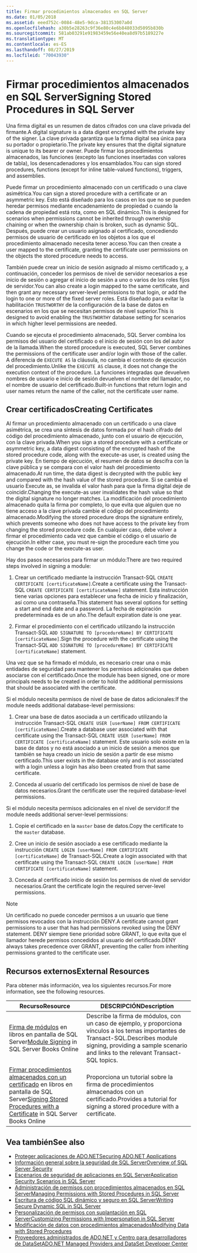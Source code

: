 ```yaml
---
title: Firmar procedimientos almacenados en SQL Server
ms.date: 01/05/2018
ms.assetid: eeed752c-0084-48e5-9dca-381353007a0d
ms.openlocfilehash: a30b5e28263c9f36e80c4e6b848033d5095b830b
ms.sourcegitcommit: 581ab03291e91983459e56e40ea8d97b5189227e
ms.translationtype: MT
ms.contentlocale: es-ES
ms.lasthandoff: 08/27/2019
ms.locfileid: "70043930"
---
```

# <a name="signing-stored-procedures-in-sql-server"></a><span data-ttu-id="fb734-102">Firmar procedimientos almacenados en SQL Server</span><span class="sxs-lookup"><span data-stu-id="fb734-102">Signing Stored Procedures in SQL Server</span></span>

<span data-ttu-id="fb734-103">Una firma digital es un resumen de datos cifrados con una clave privada del firmante.</span><span class="sxs-lookup"><span data-stu-id="fb734-103">A digital signature is a data digest encrypted with the private key of the signer.</span></span> <span data-ttu-id="fb734-104">La clave privada garantiza que la firma digital sea única para su portador o propietario.</span><span class="sxs-lookup"><span data-stu-id="fb734-104">The private key ensures that the digital signature is unique to its bearer or owner.</span></span> <span data-ttu-id="fb734-105">Puede firmar los procedimientos almacenados, las funciones (excepto las funciones insertadas con valores de tabla), los desencadenadores y los ensamblados.</span><span class="sxs-lookup"><span data-stu-id="fb734-105">You can sign stored procedures, functions (except for inline table-valued functions), triggers, and assemblies.</span></span>

<span data-ttu-id="fb734-106">Puede firmar un procedimiento almacenado con un certificado o una clave asimétrica.</span><span class="sxs-lookup"><span data-stu-id="fb734-106">You can sign a stored procedure with a certificate or an asymmetric key.</span></span> <span data-ttu-id="fb734-107">Esto está diseñado para los casos en los que no se pueden heredar permisos mediante encadenamiento de propiedad o cuando la cadena de propiedad está rota, como en SQL dinámico.</span><span class="sxs-lookup"><span data-stu-id="fb734-107">This is designed for scenarios when permissions cannot be inherited through ownership chaining or when the ownership chain is broken, such as dynamic SQL.</span></span> <span data-ttu-id="fb734-108">Después, puede crear un usuario asignado al certificado, concediendo permisos de usuario de certificado en los objetos a los que el procedimiento almacenado necesita tener acceso.</span><span class="sxs-lookup"><span data-stu-id="fb734-108">You can then create a user mapped to the certificate, granting the certificate user permissions on the objects the stored procedure needs to access.</span></span>

<span data-ttu-id="fb734-109">También puede crear un inicio de sesión asignado al mismo certificado y, a continuación, conceder los permisos de nivel de servidor necesarios a ese inicio de sesión o agregar el inicio de sesión a uno o varios de los roles fijos de servidor.</span><span class="sxs-lookup"><span data-stu-id="fb734-109">You can also create a login mapped to the same certificate, and then grant any necessary server-level permissions to that login, or add the login to one or more of the fixed server roles.</span></span> <span data-ttu-id="fb734-110">Está diseñado para evitar la habilitación `TRUSTWORTHY` de la configuración de la base de datos en escenarios en los que se necesitan permisos de nivel superior.</span><span class="sxs-lookup"><span data-stu-id="fb734-110">This is designed to avoid enabling the `TRUSTWORTHY` database setting for scenarios in which higher level permissions are needed.</span></span>

<span data-ttu-id="fb734-111">Cuando se ejecuta el procedimiento almacenado, SQL Server combina los permisos del usuario del certificado o el inicio de sesión con los del autor de la llamada.</span><span class="sxs-lookup"><span data-stu-id="fb734-111">When the stored procedure is executed, SQL Server combines the permissions of the certificate user and/or login with those of the caller.</span></span> <span data-ttu-id="fb734-112">A diferencia de `EXECUTE AS` la cláusula, no cambia el contexto de ejecución del procedimiento.</span><span class="sxs-lookup"><span data-stu-id="fb734-112">Unlike the `EXECUTE AS` clause, it does not change the execution context of the procedure.</span></span> <span data-ttu-id="fb734-113">La funciones integradas que devuelven nombres de usuario e inicio de sesión devuelven el nombre del llamador, no el nombre de usuario del certificado.</span><span class="sxs-lookup"><span data-stu-id="fb734-113">Built-in functions that return login and user names return the name of the caller, not the certificate user name.</span></span>

## <a name="creating-certificates"></a><span data-ttu-id="fb734-114">Crear certificados</span><span class="sxs-lookup"><span data-stu-id="fb734-114">Creating Certificates</span></span>

<span data-ttu-id="fb734-115">Al firmar un procedimiento almacenado con un certificado o una clave asimétrica, se crea una síntesis de datos formada por el hash cifrado del código del procedimiento almacenado, junto con el usuario de ejecución, con la clave privada.</span><span class="sxs-lookup"><span data-stu-id="fb734-115">When you sign a stored procedure with a certificate or asymmetric key, a data digest consisting of the encrypted hash of the stored procedure code, along with the execute-as user, is created using the private key.</span></span> <span data-ttu-id="fb734-116">En tiempo de ejecución, el resumen de datos se descifra con la clave pública y se compara con el valor hash del procedimiento almacenado.</span><span class="sxs-lookup"><span data-stu-id="fb734-116">At run time, the data digest is decrypted with the public key and compared with the hash value of the stored procedure.</span></span> <span data-ttu-id="fb734-117">Si se cambia el usuario Execute as, se invalida el valor hash para que la firma digital deje de coincidir.</span><span class="sxs-lookup"><span data-stu-id="fb734-117">Changing the execute-as user invalidates the hash value so that the digital signature no longer matches.</span></span> <span data-ttu-id="fb734-118">La modificación del procedimiento almacenado quita la firma por completo, lo que evita que alguien que no tiene acceso a la clave privada cambie el código del procedimiento almacenado.</span><span class="sxs-lookup"><span data-stu-id="fb734-118">Modifying the stored procedure drops the signature entirely, which prevents someone who does not have access to the private key from changing the stored procedure code.</span></span> <span data-ttu-id="fb734-119">En cualquier caso, debe volver a firmar el procedimiento cada vez que cambie el código o el usuario de ejecución.</span><span class="sxs-lookup"><span data-stu-id="fb734-119">In either case, you must re-sign the procedure each time you change the code or the execute-as user.</span></span>

<span data-ttu-id="fb734-120">Hay dos pasos necesarios para firmar un módulo:</span><span class="sxs-lookup"><span data-stu-id="fb734-120">There are two required steps involved in signing a module:</span></span>

1. <span data-ttu-id="fb734-121">Crear un certificado mediante la instrucción Transact-SQL `CREATE CERTIFICATE [certificateName]`.</span><span class="sxs-lookup"><span data-stu-id="fb734-121">Create a certificate using the Transact-SQL `CREATE CERTIFICATE [certificateName]` statement.</span></span> <span data-ttu-id="fb734-122">Esta instrucción tiene varias opciones para establecer una fecha de inicio y finalización, así como una contraseña.</span><span class="sxs-lookup"><span data-stu-id="fb734-122">This statement has several options for setting a start and end date and a password.</span></span> <span data-ttu-id="fb734-123">La fecha de expiración predeterminada es de un año.</span><span class="sxs-lookup"><span data-stu-id="fb734-123">The default expiration date is one year.</span></span>

1. <span data-ttu-id="fb734-124">Firmar el procedimiento con el certificado utilizando la instrucción Transact-SQL `ADD SIGNATURE TO [procedureName] BY CERTIFICATE [certificateName]`.</span><span class="sxs-lookup"><span data-stu-id="fb734-124">Sign the procedure with the certificate using the Transact-SQL `ADD SIGNATURE TO [procedureName] BY CERTIFICATE [certificateName]` statement.</span></span>

<span data-ttu-id="fb734-125">Una vez que se ha firmado el módulo, es necesario crear una o más entidades de seguridad para mantener los permisos adicionales que deben asociarse con el certificado.</span><span class="sxs-lookup"><span data-stu-id="fb734-125">Once the module has been signed, one or more principals needs to be created in order to hold the additional permissions that should be associated with the certificate.</span></span>

<span data-ttu-id="fb734-126">Si el módulo necesita permisos de nivel de base de datos adicionales:</span><span class="sxs-lookup"><span data-stu-id="fb734-126">If the module needs additional database-level permissions:</span></span>

1. <span data-ttu-id="fb734-127">Crear una base de datos asociada a un certificado utilizando la instrucción Transact-SQL `CREATE USER [userName] FROM CERTIFICATE [certificateName]`.</span><span class="sxs-lookup"><span data-stu-id="fb734-127">Create a database user associated with that certificate using the Transact-SQL `CREATE USER [userName] FROM CERTIFICATE [certificateName]` statement.</span></span> <span data-ttu-id="fb734-128">Este usuario solo existe en la base de datos y no está asociado a un inicio de sesión a menos que también se haya creado un inicio de sesión a partir de ese mismo certificado.</span><span class="sxs-lookup"><span data-stu-id="fb734-128">This user exists in the database only and is not associated with a login unless a login has also been created from that same certificate.</span></span>

1. <span data-ttu-id="fb734-129">Conceda al usuario del certificado los permisos de nivel de base de datos necesarios.</span><span class="sxs-lookup"><span data-stu-id="fb734-129">Grant the certificate user the required database-level permissions.</span></span>

<span data-ttu-id="fb734-130">Si el módulo necesita permisos adicionales en el nivel de servidor:</span><span class="sxs-lookup"><span data-stu-id="fb734-130">If the module needs additional server-level permissions:</span></span>

1. <span data-ttu-id="fb734-131">Copie el certificado en la `master` base de datos.</span><span class="sxs-lookup"><span data-stu-id="fb734-131">Copy the certificate to the `master` database.</span></span>

1. <span data-ttu-id="fb734-132">Cree un inicio de sesión asociado a ese certificado mediante la instrucción `CREATE LOGIN [userName] FROM CERTIFICATE [certificateName]` de Transact-SQL.</span><span class="sxs-lookup"><span data-stu-id="fb734-132">Create a login associated with that certificate using the Transact-SQL `CREATE LOGIN [userName] FROM CERTIFICATE [certificateName]` statement.</span></span>

1. <span data-ttu-id="fb734-133">Conceda al certificado inicio de sesión los permisos de nivel de servidor necesarios.</span><span class="sxs-lookup"><span data-stu-id="fb734-133">Grant the certificate login the required server-level permissions.</span></span>

> [!NOTE]
> <span data-ttu-id="fb734-134">Un certificado no puede conceder permisos a un usuario que tiene permisos revocados con la instrucción DENY.</span><span class="sxs-lookup"><span data-stu-id="fb734-134">A certificate cannot grant permissions to a user that has had permissions revoked using the DENY statement.</span></span> <span data-ttu-id="fb734-135">DENY siempre tiene prioridad sobre GRANT, lo que evita que el llamador herede permisos concedidos al usuario del certificado.</span><span class="sxs-lookup"><span data-stu-id="fb734-135">DENY always takes precedence over GRANT, preventing the caller from inheriting permissions granted to the certificate user.</span></span>

## <a name="external-resources"></a><span data-ttu-id="fb734-136">Recursos externos</span><span class="sxs-lookup"><span data-stu-id="fb734-136">External Resources</span></span>

<span data-ttu-id="fb734-137">Para obtener más información, vea los siguientes recursos.</span><span class="sxs-lookup"><span data-stu-id="fb734-137">For more information, see the following resources.</span></span>

|<span data-ttu-id="fb734-138">Recurso</span><span class="sxs-lookup"><span data-stu-id="fb734-138">Resource</span></span>|<span data-ttu-id="fb734-139">DESCRIPCIÓN</span><span class="sxs-lookup"><span data-stu-id="fb734-139">Description</span></span>|
|--------------|-----------------|
|<span data-ttu-id="fb734-140">[Firma de módulos](https://go.microsoft.com/fwlink/?LinkId=98590) en libros en pantalla de SQL Server</span><span class="sxs-lookup"><span data-stu-id="fb734-140">[Module Signing](https://go.microsoft.com/fwlink/?LinkId=98590) in SQL Server Books Online</span></span>|<span data-ttu-id="fb734-141">Describe la firma de módulos, con un caso de ejemplo, y proporciona vínculos a los temas importantes de Transact-SQL.</span><span class="sxs-lookup"><span data-stu-id="fb734-141">Describes module signing, providing a sample scenario and links to the relevant Transact-SQL topics.</span></span>|
|<span data-ttu-id="fb734-142">[Firmar procedimientos almacenados con un certificado](/sql/relational-databases/tutorial-signing-stored-procedures-with-a-certificate) en libros en pantalla de SQL Server</span><span class="sxs-lookup"><span data-stu-id="fb734-142">[Signing Stored Procedures with a Certificate](/sql/relational-databases/tutorial-signing-stored-procedures-with-a-certificate) in SQL Server Books Online</span></span>|<span data-ttu-id="fb734-143">Proporciona un tutorial sobre la firma de procedimientos almacenados con un certificado.</span><span class="sxs-lookup"><span data-stu-id="fb734-143">Provides a tutorial for signing a stored procedure with a certificate.</span></span>|

## <a name="see-also"></a><span data-ttu-id="fb734-144">Vea también</span><span class="sxs-lookup"><span data-stu-id="fb734-144">See also</span></span>

- [<span data-ttu-id="fb734-145">Proteger aplicaciones de ADO.NET</span><span class="sxs-lookup"><span data-stu-id="fb734-145">Securing ADO.NET Applications</span></span>](../../../../../docs/framework/data/adonet/securing-ado-net-applications.md)
- [<span data-ttu-id="fb734-146">Información general sobre la seguridad de SQL Server</span><span class="sxs-lookup"><span data-stu-id="fb734-146">Overview of SQL Server Security</span></span>](../../../../../docs/framework/data/adonet/sql/overview-of-sql-server-security.md)
- [<span data-ttu-id="fb734-147">Escenarios de seguridad de aplicaciones en SQL Server</span><span class="sxs-lookup"><span data-stu-id="fb734-147">Application Security Scenarios in SQL Server</span></span>](../../../../../docs/framework/data/adonet/sql/application-security-scenarios-in-sql-server.md)
- [<span data-ttu-id="fb734-148">Administración de permisos con procedimientos almacenados en SQL Server</span><span class="sxs-lookup"><span data-stu-id="fb734-148">Managing Permissions with Stored Procedures in SQL Server</span></span>](../../../../../docs/framework/data/adonet/sql/managing-permissions-with-stored-procedures-in-sql-server.md)
- [<span data-ttu-id="fb734-149">Escritura de código SQL dinámico y seguro en SQL Server</span><span class="sxs-lookup"><span data-stu-id="fb734-149">Writing Secure Dynamic SQL in SQL Server</span></span>](../../../../../docs/framework/data/adonet/sql/writing-secure-dynamic-sql-in-sql-server.md)
- [<span data-ttu-id="fb734-150">Personalización de permisos con suplantación en SQL Server</span><span class="sxs-lookup"><span data-stu-id="fb734-150">Customizing Permissions with Impersonation in SQL Server</span></span>](../../../../../docs/framework/data/adonet/sql/customizing-permissions-with-impersonation-in-sql-server.md)
- [<span data-ttu-id="fb734-151">Modificación de datos con procedimientos almacenados</span><span class="sxs-lookup"><span data-stu-id="fb734-151">Modifying Data with Stored Procedures</span></span>](../../../../../docs/framework/data/adonet/modifying-data-with-stored-procedures.md)
- [<span data-ttu-id="fb734-152">Proveedores administrados de ADO.NET y Centro para desarrolladores de DataSet</span><span class="sxs-lookup"><span data-stu-id="fb734-152">ADO.NET Managed Providers and DataSet Developer Center</span></span>](https://go.microsoft.com/fwlink/?LinkId=217917)
